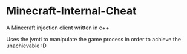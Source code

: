 # Minecraft-Internal-Cheat
A Minecraft injection client written in c++

Uses the jvmti to manipulate the game process in order to achieve the unachievable :D
